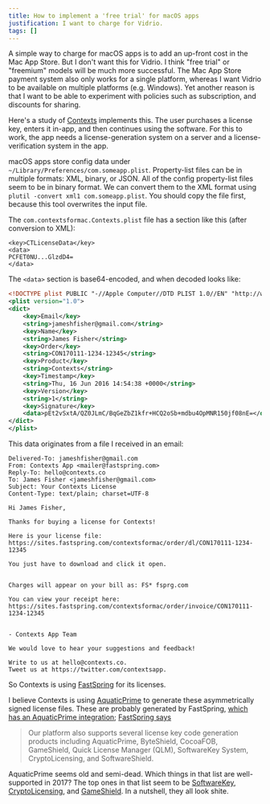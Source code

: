 ```yaml
---
title: How to implement a 'free trial' for macOS apps
justification: I want to charge for Vidrio.
tags: []
---
```


A simple way to charge for macOS apps is to add an up-front cost in the Mac App Store. But I don't want this for Vidrio. I think "free trial" or "freemium" models will be much more successful. The Mac App Store payment system also only works for a single platform, whereas I want Vidrio to be available on multiple platforms (e.g. Windows). Yet another reason is that I want to be able to experiment with policies such as subscription, and discounts for sharing.

Here's a study of [Contexts](https://contexts.co/) implements this. The user purchases a license key, enters it in-app, and then continues using the software. For this to work, the app needs a license-generation system on a server and a license-verification system in the app.

macOS apps store config data under `~/Library/Preferences/com.someapp.plist`. Property-list files can be in multiple formats: XML, binary, or JSON. All of the config property-list files seem to be in binary format. We can convert them to the XML format using `plutil -convert xml1 com.someapp.plist`. You should copy the file first, because this tool overwrites the input file.

The `com.contextsformac.Contexts.plist` file has a section like this (after conversion to XML):

```
<key>CTLicenseData</key>
<data>
PCFET0NU...GlzdD4=
</data>
```

The `<data>` section is base64-encoded, and when decoded looks like:

```xml
<!DOCTYPE plist PUBLIC "-//Apple Computer//DTD PLIST 1.0//EN" "http://www.apple.com/DTDs/PropertyList-1.0.dtd">
<plist version="1.0">
<dict>
	<key>Email</key>
	<string>jameshfisher@gmail.com</string>
	<key>Name</key>
	<string>James Fisher</string>
	<key>Order</key>
	<string>CON170111-1234-12345</string>
	<key>Product</key>
	<string>Contexts</string>
	<key>Timestamp</key>
	<string>Thu, 16 Jun 2016 14:54:38 +0000</string>
	<key>Version</key>
	<string>1</string>
	<key>Signature</key>
	<data>pEt2vSxtA/QZ0JLmC/BqGeZbZ1kfr+HCQ2oSb+mdbu4OpMNR150jf08nE=</data>
</dict>
</plist>
```

This data originates from a file I received in an email:

```
Delivered-To: jameshfisher@gmail.com
From: Contexts App <mailer@fastspring.com>
Reply-To: hello@contexts.co
To: James Fisher <jameshfisher@gmail.com>
Subject: Your Contexts License
Content-Type: text/plain; charset=UTF-8

Hi James Fisher,

Thanks for buying a license for Contexts!

Here is your license file:
https://sites.fastspring.com/contextsformac/order/dl/CON170111-1234-12345

You just have to download and click it open.


Charges will appear on your bill as: FS* fsprg.com

You can view your receipt here:
https://sites.fastspring.com/contextsformac/order/invoice/CON170111-1234-12345


- Contexts App Team

We would love to hear your suggestions and feedback!

Write to us at hello@contexts.co.
Tweet us at https://twitter.com/contextsapp.
```

So Contexts is using [FastSpring](https://fastspring.com/) for its licenses.

I believe Contexts is using [AquaticPrime](https://github.com/bdrister/AquaticPrime) to generate these asymmetrically signed license files. These are probably generated by FastSpring, [which has an AquaticPrime integration](https://support.fastspring.com/hc/en-us/articles/207438806-AquaticPrime-License-Generator); [FastSpring says](https://fastspring.com/features/purchases/)

> Our platform also supports several license key code generation products including AquaticPrime, ByteShield, CocoaFOB, GameShield, Quick License Manager (QLM), SoftwareKey System, CryptoLicensing, and SoftwareShield.

AquaticPrime seems old and semi-dead. Which things in that list are well-supported in 2017? The top ones in that list seem to be [SoftwareKey](https://www.softwarekey.com/product-list/), [CryptoLicensing](http://www.ssware.com/cryptolicensing/cryptolicensing_net.htm), and [GameShield](http://www.gameshield.com/Product). In a nutshell, they all look shite.
